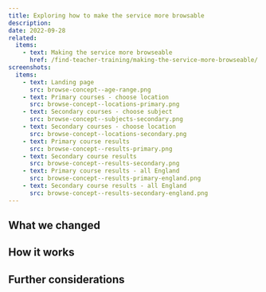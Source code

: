 ```yaml
---
title: Exploring how to make the service more browsable
description:
date: 2022-09-28
related:
  items:
    - text: Making the service more browseable
      href: /find-teacher-training/making-the-service-more-browseable/
screenshots:
  items:
    - text: Landing page
      src: browse-concept--age-range.png
    - text: Primary courses - choose location
      src: browse-concept--locations-primary.png
    - text: Secondary courses - choose subject
      src: browse-concept--subjects-secondary.png
    - text: Secondary courses - choose location
      src: browse-concept--locations-secondary.png
    - text: Primary course results
      src: browse-concept--results-primary.png
    - text: Secondary course results
      src: browse-concept--results-secondary.png
    - text: Primary course results - all England
      src: browse-concept--results-primary-england.png
    - text: Secondary course results - all England
      src: browse-concept--results-secondary-england.png
---
```


<!-- https://browse-training-prototype.herokuapp.com/browse -->

## What we changed

## How it works

## Further considerations
